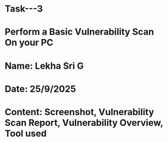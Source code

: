 # Task---3
# Perform a Basic Vulnerability Scan On your PC
# Name: Lekha Sri G 
# Date: 25/9/2025
# Content: Screenshot, Vulnerability Scan Report, Vulnerability Overview, Tool used
